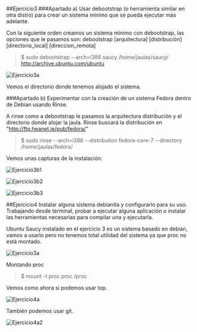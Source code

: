 ##Ejercicio3
###Apartado a)
Usar debootstrap (o herramienta similar en otra distro) para crear un sistema mínimo que se pueda ejecutar más adelante.

Con la siguiente orden creamos un sistema mínimo con debootstrap, las opciones que le pasamos son: debootstrap [arquitectura] [distribución] [directorio_local] [direccion_remota]

>$ sudo debootstrap --arch=i386 saucy /home/jaulas/saucy/ http://archive.ubuntu.com/ubuntu

![Ejercicio3a](https://raw.github.com/rogegg/IV-GII-13-14/master/Tema2/capturas/ejercicio3a.png)

Vemos el directorio donde tenemos alojado el sistema.

###Apartado b)
Experimentar con la creación de un sistema Fedora dentro de Debian usando Rinse.

A rinse como a debootstrap le pasamos la arquitectura distribución y el directorio donde alojar la jaula. Rinse buscará la distribución en "http://ftp.heanet.ie/pub/fedora/"

>$ sudo rinse --arch=i386 --distribution fedora-core-7 --directory /home/jaulas/fedora/

Vemos unas capturas de la instalación:

![Ejercicio3b1](https://raw.github.com/rogegg/IV-GII-13-14/master/Tema2/capturas/ejercicio3b1.png)

![Ejercicio3b2](https://raw.github.com/rogegg/IV-GII-13-14/master/Tema2/capturas/ejercicio3b2.png)

![Ejercicio3b3](https://raw.github.com/rogegg/IV-GII-13-14/master/Tema2/capturas/ejercicio3b3.png)

##Ejercicio4
Instalar alguna sistema debianita y configurarlo para su uso. Trabajando desde terminal, probar a ejecutar alguna aplicación o instalar las herramientas necesarias para compilar una y ejecutarla.

Ubuntu Saucy instalado en el ejercicio 3 es un sistema basado en debian, vamos a usarlo pero no tenemos total utilidad del sistema ya que proc no está montado.

![Ejercicio3a](https://raw.github.com/rogegg/IV-GII-13-14/master/Tema2/capturas/ejercicio3a.png)

Montando proc
>$ mount -t proc proc /proc

Vemos como ahora si podemos usar top.

![Ejercicio4a](https://raw.github.com/rogegg/IV-GII-13-14/master/Tema2/capturas/ejercicio4a.png)

También podemos usar git.

![Ejercicio4a2](https://raw.github.com/rogegg/IV-GII-13-14/master/Tema2/capturas/ejercicio4a2.png)


